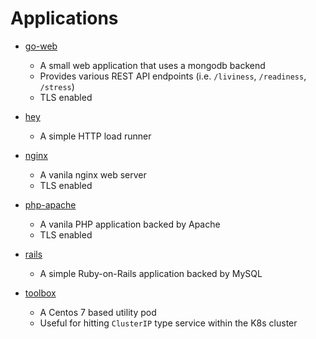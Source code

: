 # Applications

* [go-web](go-web)
  * A small web application that uses a mongodb backend
  * Provides various REST API endpoints (i.e. `/liviness`, `/readiness`, `/stress`)
  * TLS enabled

* [hey](hey)
  * A simple HTTP load runner

* [nginx](nginx)
  * A vanila nginx web server
  * TLS enabled

* [php-apache](php-apache)
  * A vanila PHP application backed by Apache
  * TLS enabled

* [rails](rails)
  * A simple Ruby-on-Rails application backed by MySQL

* [toolbox](toolbox)
  * A Centos 7 based utility pod
  * Useful for hitting `ClusterIP` type service within the K8s cluster